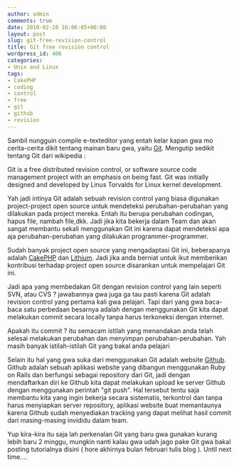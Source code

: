 ```yaml
---
author: admin
comments: true
date: 2010-02-28 16:06:05+00:00
layout: post
slug: git-free-revision-control
title: Git free revision control
wordpress_id: 406
categories:
- Unix and Linux
tags:
- CakePHP
- coding
- control
- free
- git
- github
- revision
---
```


Sambil nungguin compile e-texteditor yang entah kelar kapan gwa mo cerita-cerita dikit tentang mainan baru gwa, yaitu [Git](http://en.wikipedia.org/wiki/Git_%28software%29). Mengutip sedikit tentang Git dari wikipedia :



> 
Git is a free distributed revision control, or software source code management project with an emphasis on being fast. Git was initially designed and developed by Linus Torvalds for Linux kernel development.




Yah jadi intinya Git adalah sebuah revision control yang biasa digunakan project-project open source untuk mendeteksi perubahan-perubahan yang dilakukan pada project mereka. Entah itu berupa perubahan codingan, hapus file, nambah file,dkk. Jadi jika kita bekerja dalam Team dan akan sangat membantu sekali menggunakan Git ini karena dapat mendeteksi apa aja perubahan-perubahan yang dilakukan programmer-programmer.

Sudah banyak project open source yang mengadaptasi Git ini, beberapanya adalah [CakePHP](http://www.cakephp.org) dan [Lithium](http://li3.rad-dev.org). Jadi jika anda berniat untuk ikut memberikan kontribusi terhadap project open source disarankan untuk mempelajari Git ini.

Jadi apa yang membedakan Git dengan revision control yang lain seperti SVN, atau CVS ? jawabannya gwa juga ga tau pasti karena Git adalah revision control yang pertama kali gwa pelajari. Tapi dari yang gwa baca-baca satu perbedaan besarnya adalah dengan menggunakan Git kita dapat melakukan commit secara locally tanpa harus terkoneksi dengan internet. 

Apakah itu commit ? itu semacam istilah yang menandakan anda telah selesai melakukan perubahan dan menyimpan perubahan-perubahan. Yah masih banyak istilah-istilah Git yang bakal anda pelajari 

Selain itu hal yang gwa suka dari menggunakan Git adalah website [Github](http://www.github.com). Github adalah sebuah aplikasi website yang dibangun menggunakan Ruby on Rails dan berfungsi sebagai repository dari Git, jadi dengan mendaftarkan diri ke Github kita dapat melakukan upload ke server Github dengan menggunakan perintah "git push". Hal tersebut tentu saja membantu kita yang ingin bekerja secara sistematis, terkontrol dan tanpa harus menyiapkan server repository, aplikasi website buat memantaunya karena Github sudah menyediakan tracking yang dapat melihat hasil commit dari masing-masing invididu dalam team.

Yup kira-kira itu saja lah perkenalan Git yang baru gwa gunakan kurang lebih baru 2 minggu, mungkin nanti kalau gwa udah jago pake Git gwa bakal posting tutorialnya disini ( hore akhirnya bulan februari tulis blog ). Until next time....

